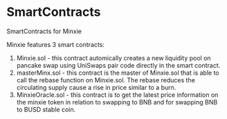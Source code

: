 # SmartContracts
SmartContracts for Minxie

Minxie features 3 smart contracts:

1. Minxie.sol - this contract automically creates a new liquidity pool on pancake swap using UniSwaps pair code directly in the smart contract. 
2. masterMinx.sol - this contract is the master of Minxie.sol that is able to call the rebase function on Minxie.sol. The rebase reduces the circulating supply cause a rise in price similar to a burn. 
3. MinxieOracle.sol - this contract is to get the latest price information on the minxie token in relation to swapping to BNB and for swapping BNB to BUSD stable coin. 
